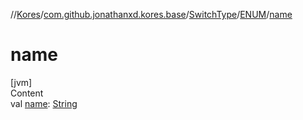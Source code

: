 //[Kores](../../../index.md)/[com.github.jonathanxd.kores.base](../../index.md)/[SwitchType](../index.md)/[ENUM](index.md)/[name](name.md)



# name  
[jvm]  
Content  
val [name](name.md): [String](https://kotlinlang.org/api/latest/jvm/stdlib/kotlin/-string/index.html)  




